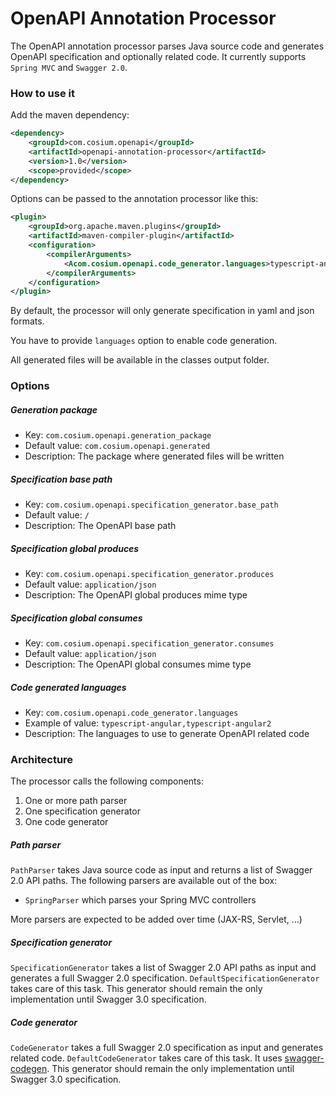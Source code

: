 # OpenAPI Annotation Processor
The OpenAPI annotation processor parses Java source code and generates OpenAPI specification and optionally related code.
It currently supports `Spring MVC` and `Swagger 2.0`.

### How to use it
Add the maven dependency:
```xml
<dependency>
    <groupId>com.cosium.openapi</groupId>
	<artifactId>openapi-annotation-processor</artifactId>
	<version>1.0</version>
	<scope>provided</scope>
</dependency>
```
Options can be passed to the annotation processor like this:
```xml
<plugin>
	<groupId>org.apache.maven.plugins</groupId>
	<artifactId>maven-compiler-plugin</artifactId>
	<configuration>
		<compilerArguments>
    		<Acom.cosium.openapi.code_generator.languages>typescript-angular</Acom.cosium.openapi.code_generator.languages>
		</compilerArguments>
	</configuration>
</plugin>
```
By default, the processor will only generate specification in yaml and json formats.

You have to provide `languages` option to enable code generation.

All generated files will be available in the classes output folder.

### Options
##### Generation package
- Key: `com.cosium.openapi.generation_package`
- Default value: `com.cosium.openapi.generated`
- Description: The package where generated files will be written
##### Specification base path
- Key: `com.cosium.openapi.specification_generator.base_path`
- Default value: `/`
- Description: The OpenAPI base path
##### Specification global produces
- Key: `com.cosium.openapi.specification_generator.produces`
- Default value: `application/json`
- Description: The OpenAPI global produces mime type
##### Specification global consumes
- Key: `com.cosium.openapi.specification_generator.consumes`
- Default value: `application/json`
- Description: The OpenAPI global consumes mime type
##### Code generated languages
- Key: `com.cosium.openapi.code_generator.languages`
- Example of value: `typescript-angular,typescript-angular2`
- Description: The languages to use to generate OpenAPI related code

### Architecture
The processor calls the following components:
1. One or more path parser
2. One specification generator
3. One code generator

##### Path parser
`PathParser` takes Java source code as input and returns a list of Swagger 2.0 API paths.
The following parsers are available out of the box:
- `SpringParser` which parses your Spring MVC controllers

More parsers are expected to be added over time (JAX-RS, Servlet, ...)

##### Specification generator
`SpecificationGenerator` takes a list of Swagger 2.0 API paths as input and generates a full Swagger 2.0 specification.
`DefaultSpecificationGenerator` takes care of this task. 
This generator should remain the only implementation until Swagger 3.0 specification.

##### Code generator
`CodeGenerator` takes a full Swagger 2.0 specification as input and generates related code.
`DefaultCodeGenerator` takes care of this task. It uses [swagger-codegen](https://github.com/swagger-api/swagger-codegen).
This generator should remain the only implementation until Swagger 3.0 specification.